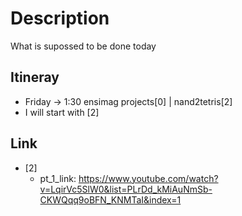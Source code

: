 # Description

What is supossed to be done today

## Itineray

- Friday -> 1:30 ensimag projects[0] | nand2tetris[2]
- I will start with [2]

## Link
- [2]
  - pt_1_link: https://www.youtube.com/watch?v=LqirVc5SlW0&list=PLrDd_kMiAuNmSb-CKWQqq9oBFN_KNMTaI&index=1
